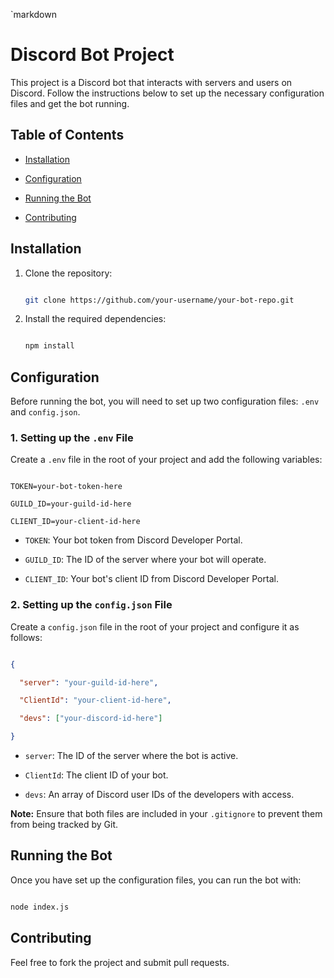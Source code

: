 `markdown

# Discord Bot Project



This project is a Discord bot that interacts with servers and users on Discord. Follow the instructions below to set up the necessary configuration files and get the bot running.



## Table of Contents

- [Installation](#installation)

- [Configuration](#configuration)

- [Running the Bot](#running-the-bot)

- [Contributing](#contributing)



## Installation



1. Clone the repository:

    ```bash

    git clone https://github.com/your-username/your-bot-repo.git

    ```



2. Install the required dependencies:

    ```bash

    npm install

    ```



## Configuration



Before running the bot, you will need to set up two configuration files: `.env` and `config.json`.



### 1. Setting up the `.env` File



Create a `.env` file in the root of your project and add the following variables:



```env

TOKEN=your-bot-token-here

GUILD_ID=your-guild-id-here

CLIENT_ID=your-client-id-here

```



- `TOKEN`: Your bot token from Discord Developer Portal.

- `GUILD_ID`: The ID of the server where your bot will operate.

- `CLIENT_ID`: Your bot's client ID from Discord Developer Portal.



### 2. Setting up the `config.json` File



Create a `config.json` file in the root of your project and configure it as follows:



```json

{

  "server": "your-guild-id-here",

  "ClientId": "your-client-id-here",

  "devs": ["your-discord-id-here"]

}

```



- `server`: The ID of the server where the bot is active.

- `ClientId`: The client ID of your bot.

- `devs`: An array of Discord user IDs of the developers with access.



**Note:** Ensure that both files are included in your `.gitignore` to prevent them from being tracked by Git.



## Running the Bot



Once you have set up the configuration files, you can run the bot with:



```bash

node index.js

```



## Contributing



Feel free to fork the project and submit pull requests.

```
